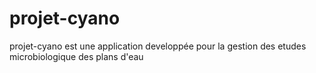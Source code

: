 # projet-cyano
projet-cyano est une application developpée  pour la gestion des etudes microbiologique des plans d'eau
